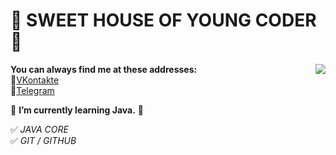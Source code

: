 # 👋 SWEET HOUSE OF YOUNG CODER 👋

 <p style='font-size:18px ; font-weight:100; font-family: Geneva, Arial, Helvetica, sans-serif;'><img src="https://namobilu.com/u/img/is/485/120/120485.jpg"  align="right">
   
   **You can always find me at these addresses:**
<br>💼[VKontakte][1]</br>
📱[Telegram][2]

[1]: https://vk.com/id49385182        "My VK Page"
[2]: https://t.me/Fr0z3Nn             "My Telegram Page"

🌱 **I’m currently learning Java.** 🤔

✅ *JAVA CORE*   
✅ *GIT / GITHUB*

  </p> 

